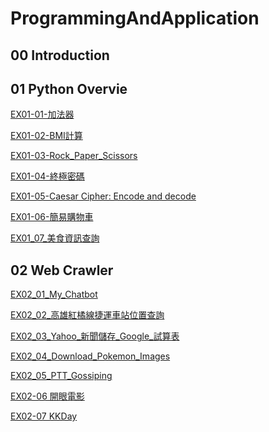# ProgrammingAndApplication

## 00 Introduction

## 01 Python Overvie
[EX01-01-加法器](EX01_01_加法器.ipynb)

[EX01-02-BMI計算](EX01_02_BMI_計算.ipynb)

[EX01-03-Rock_Paper_Scissors](EX01_03_Rock_Paper_Scissors.ipynb)

[EX01-04-終極密碼](EX01_04_終極密碼.ipynb)

[EX01-05-Caesar Cipher: Encode and decode](EX01_05_Caesar_Cipher_Encode_and_decode.ipynb)

[EX01-06-簡易購物車](EX01_06_簡易購物車.ipynb)

[EX01_07_美食資訊查詢](EX01_07_美食資訊查詢.ipynb)

## 02 Web Crawler

[EX02_01_My_Chatbot](EX02_01_My_Chatbot.ipynb)

[EX02_02_高雄紅橘線捷運車站位置查詢](EX02_02_高雄紅橘線捷運車站位置查詢.ipynb)

[EX02_03_Yahoo_新聞儲存_Google_試算表](EX02_03_Yahoo_新聞儲存_Google_試算表.ipynb)

[EX02_04_Download_Pokemon_Images](EX02_04_Download_Pokemon_Images.ipynb)

[EX02_05_PTT_Gossiping](EX02_05_PTT_Gossiping.ipynb)

[EX02-06 開眼電影]()

[EX02-07 KKDay]()
